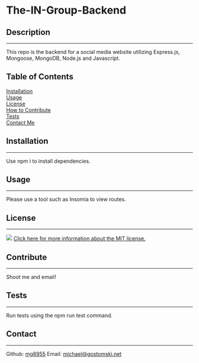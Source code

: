 # The-IN-Group-Backend
 ## Description
 ---
 This repo is the backend for a social media website utilizing Express.js, Mongoose, MongoDB, Node.js and Javascript.
 ## Table of Contents
 [Installation](#installation)  
   [Usage](#usage)  
    [License](#license)  
     [How to Contribute](#contribute)  
      [Tests](#tests)  
       [Contact Me](#contact)
 ## Installation
 ---
 Use npm i to install dependencies.
 ## Usage
 ---
 Please use a tool such as Insomia to view routes.
 ## License
 ---
 ![](https://img.shields.io/badge/license-MIT-brightgreen) [Click here for more information about the MIT license.](https://choosealicense.com/licenses/mit/)
 
 ## Contribute
 ---
 Shoot me and email!
 ## Tests
 ---
 Run tests using the npm run test command.
 ## Contact
 ---
 Github: [mg8955](https://github.com/mg8955)
Email: michael@gostomski.net
